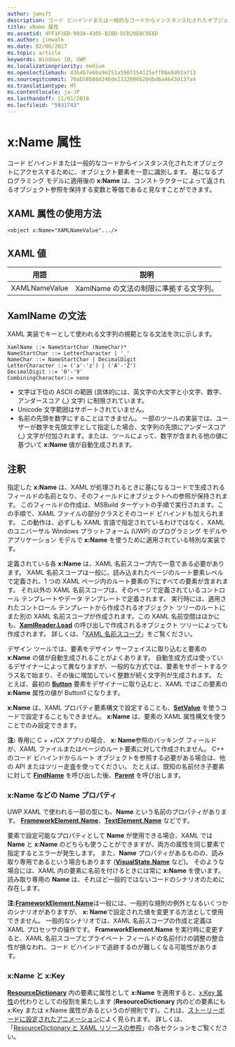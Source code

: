 ```yaml
---
author: jwmsft
description: コード ビハインドまたは一般的なコードからインスタンス化されたオブジェクトにアクセスするために、オブジェクト要素を一意に識別します。
title: xName 属性
ms.assetid: 4FF1F3ED-903A-4305-B2BD-DCD29E0C9E6D
ms.author: jimwalk
ms.date: 02/08/2017
ms.topic: article
keywords: Windows 10, UWP
ms.localizationpriority: medium
ms.openlocfilehash: 43b4b7e6ba9e251a5907154125eff08e8d92a713
ms.sourcegitcommit: 70ab58b88d248de2332096b20dbd6a4643d137a4
ms.translationtype: MT
ms.contentlocale: ja-JP
ms.lasthandoff: 11/01/2018
ms.locfileid: "5931743"
---
```

# <a name="xname-attribute"></a>x:Name 属性


コード ビハインドまたは一般的なコードからインスタンス化されたオブジェクトにアクセスするために、オブジェクト要素を一意に識別します。 基になるプログラミング モデルに適用後の **x:Name** は、コンストラクターによって返されるオブジェクト参照を保持する変数と等価であると見なすことができます。

## <a name="xaml-attribute-usage"></a>XAML 属性の使用方法

``` syntax
<object x:Name="XAMLNameValue".../>
```

## <a name="xaml-values"></a>XAML 値

| 用語 | 説明 |
|------|-------------|
| XAMLNameValue | XamlName の文法の制限に準拠する文字列。 |

##  <a name="xamlname-grammar"></a>XamlName の文法

XAML 実装でキーとして使われる文字列の規範となる文法を次に示します。

``` syntax
XamlName ::= NameStartChar (NameChar)*
NameStartChar ::= LetterCharacter | '_'
NameChar ::= NameStartChar | DecimalDigit
LetterCharacter ::= ('a'-'z') | ('A'-'Z')
DecimalDigit ::= '0'-'9'
CombiningCharacter::= none
```

-   文字は下位の ASCII の範囲 (具体的には、英文字の大文字と小文字、数字、アンダースコア (\_) 文字) に制限されています。
-   Unicode 文字範囲はサポートされていません。
-   名前の先頭を数字にすることはできません。 一部のツールの実装では、ユーザーが数字を先頭文字として指定した場合、文字列の先頭にアンダースコア (\_) 文字が付加されます。または、ツールによって、数字が含まれる他の値に基づいて **x:Name** 値が自動生成されます。

## <a name="remarks"></a>注釈

指定した **x:Name** は、XAML が処理されるときに基になるコードで生成されるフィールドの名前となり、そのフィールドにオブジェクトへの参照が保持されます。 このフィールドの作成は、MSBuild ターゲットの手順で実行されます。この手順で、XAML ファイルの部分クラスとそのコード ビハインドも加えられます。 この動作は、必ずしも XAML 言語で指定されているわけではなく、XAML のユニバーサル Windows プラットフォーム (UWP) のプログラミング モデルやアプリケーション モデルで **x:Name** を使うために適用されている特別な実装です。

定義されている各 **x:Name** は、XAML 名前スコープ内で一意である必要があります。 XAML 名前スコープは一般に、読み込まれたページのルート要素レベルで定義され、1 つの XAML ページ内のルート要素の下にすべての要素が含まれます。 それ以外の XAML 名前スコープは、そのページで定義されているコントロール テンプレートやデータ テンプレートで定義されます。 実行時には、適用されたコントロール テンプレートから作成されるオブジェクト ツリーのルートにまた別の XAML 名前スコープが作成されます。この XAML 名前空間はほかにも、[**XamlReader.Load**](https://msdn.microsoft.com/library/windows/apps/br228048) の呼び出しで作成されるオブジェクト ツリーによっても作成されます。 詳しくは、「[XAML 名前スコープ](xaml-namescopes.md)」をご覧ください。

デザイン ツールでは、要素をデザイン サーフェイスに取り込むと要素の **x:Name** の値が自動生成されることがよくあります。 自動生成方式は使っているデザイナーによって異なりますが、一般的な方式では、要素をサポートするクラス名で始まり、その後に増加していく整数が続く文字列が生成されます。 たとえば、最初の [**Button**](https://msdn.microsoft.com/library/windows/apps/br209265) 要素をデザイナーに取り込むと、XAML ではこの要素の **x:Name** 属性の値が Button1 になります。

**x:Name** は、XAML プロパティ要素構文で設定することも、[**SetValue**](https://msdn.microsoft.com/library/windows/apps/br242361) を使うコードで設定することもできません。 **x:Name** は、要素の XAML 属性構文を使うことでのみ設定できます。

**注:** 専用に C + +/CX アプリの場合、 **x: Name**参照のバッキング フィールドが、XAML ファイルまたはページのルート要素に対して作成されません。 C++ のコード ビハインドからルート オブジェクトを参照する必要がある場合は、他の API またはツリー走査を使ってください。 たとえば、既知の名前付き子要素に対して [**FindName**](https://msdn.microsoft.com/library/windows/apps/br208715) を呼び出した後、[**Parent**](https://msdn.microsoft.com/library/windows/apps/br208739) を呼び出します。

### <a name="xname-and-other-name-properties"></a>x:Name などの Name プロパティ

UWP XAML で使われる一部の型にも、**Name** という名前のプロパティがあります。 [**FrameworkElement.Name**](https://msdn.microsoft.com/library/windows/apps/br208735)、[**TextElement.Name**](https://msdn.microsoft.com/library/windows/apps/hh702125) などです。

要素で設定可能なプロパティとして **Name** が使用できる場合、XAML では **Name** と **x:Name** のどちらも使うことができますが、両方の属性を同じ要素で指定するとエラーが発生します。 また、**Name** プロパティがあるものの、読み取り専用であるという場合もあります ([**VisualState.Name**](https://msdn.microsoft.com/library/windows/apps/br209031) など)。 そのような場合には、XAML 内の要素に名前を付けるときには常に **x:Name** を使います。読み取り専用の **Name** は、それほど一般的ではないコードのシナリオのために存在します。

**注:**[**FrameworkElement.Name**](https://msdn.microsoft.com/library/windows/apps/br208735)は一般には、一般的な規則の例外となるいくつかのシナリオがありますが、 **x: Name**で設定された値を変更する方法として使用できません。 一般的なシナリオでは、XAML 名前スコープの作成と定義は XAML プロセッサの操作です。 **FrameworkElement.Name** を実行時に変更すると、XAML 名前スコープとプライベート フィールドの名前付けの調整の整合性が損なわれ、コード ビハインドで追跡するのが難しくなる可能性があります。

### <a name="xname-and-xkey"></a>x:Name と x:Key

[**ResourceDictionary**](https://msdn.microsoft.com/library/windows/apps/br208794) 内の要素に属性として **x:Name** を適用すると、[x:Key 属性](x-key-attribute.md)の代わりとしての役割を果たします (**ResourceDictionary** 内のどの要素にも x:Key または x:Name 属性があるというのが規則です)。これは、[ストーリーボードに設定されたアニメーション](https://msdn.microsoft.com/library/windows/apps/mt187354)によく見られます。 詳しくは、「[ResourceDictionary と XAML リソースの参照](https://msdn.microsoft.com/library/windows/apps/mt187273)」の各セクションをご覧ください。

